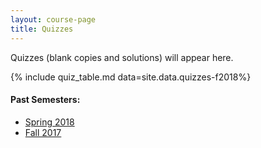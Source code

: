 ```yaml
---
layout: course-page
title: Quizzes
---
```


Quizzes (blank copies and solutions) will appear here.

{% include quiz_table.md  data=site.data.quizzes-f2018%}

#### Past Semesters:

  * [Spring 2018](quizzes-s2018)
  * [Fall 2017](quizzes-f2017)

